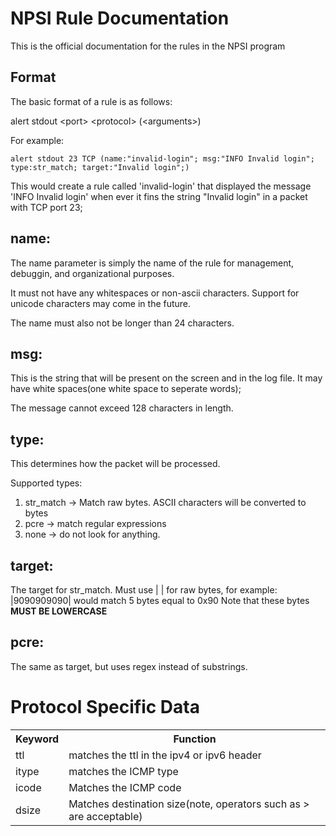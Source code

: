 # NPSI Rule Documentation

This is the official documentation for the rules in the NPSI program

## Format

The basic format of a rule is as follows:

alert stdout \<port\> \<protocol\> (\<arguments\>)

For example:
```snort
alert stdout 23 TCP (name:"invalid-login"; msg:"INFO Invalid login"; type:str_match; target:"Invalid login";)
```
This would create a rule called 'invalid-login' that displayed the message 'INFO Invalid login' when ever it fins the string "Invalid login" in a packet with TCP port 23;

## name:
The name parameter is simply the name of the rule for management, debuggin, and organizational purposes.

It must not have any whitespaces or non-ascii characters. Support for unicode characters may come in the future.

The name must also not be longer than 24 characters.

## msg:

This is the string that will be present on the screen and in the log file. It may have white spaces(one white space to seperate words);

The message cannot exceed 128 characters in length.

## type:

This determines how the packet will be processed. 

Supported types\:
<ol>
<li>str_match -> Match raw bytes. ASCII characters will be converted to bytes</li>
<li>pcre -> match regular expressions</li>
<li>none -> do not look for anything.</li>
</ol>

## target:
The target for str_match. Must use | | for raw bytes, for example:<br>
|9090909090| would match 5 bytes equal to 0x90
Note that these bytes <b>MUST BE LOWERCASE</b> 
## pcre:
The same as target, but uses regex instead of substrings.

# Protocol Specific Data

<table>
  <tr>
    <th>Keyword</th>
    <th>Function</th>
  </tr>
  <tr>
    <td>ttl</td>
    <td>matches the ttl in the ipv4 or ipv6 header
  </tr>
  <tr>
    <td>itype</td>
    <td>matches the ICMP type</td>
  </tr>
    <tr>
    <td>icode</td>
    <td>Matches the ICMP code</td>
  </tr>
    <tr>
    <td>dsize</td>
    <td>Matches destination size(note, operators such as > are acceptable)</td>
  </tr>
</table>